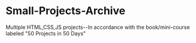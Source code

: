 # Small-Projects-Archive
Multiple HTML,CSS,JS projects--In accordance with the book/mini-course labeled "50 Projects in 50 Days"
